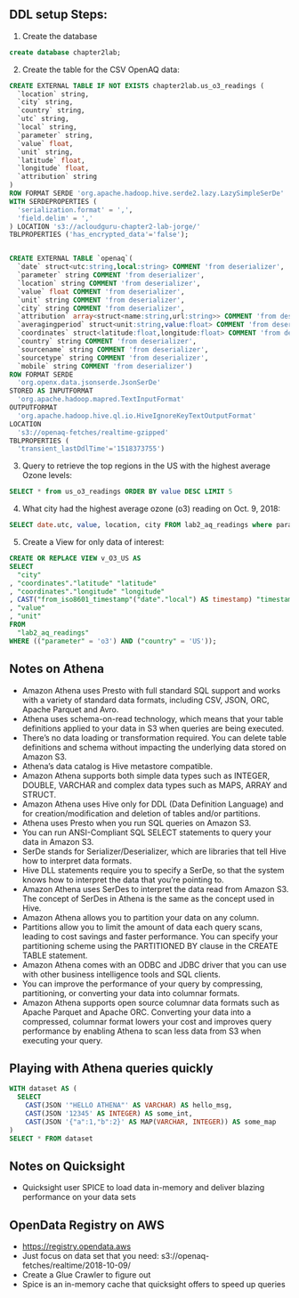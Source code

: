 ## DDL setup Steps:

1.  Create the database
```sql
create database chapter2lab;
```

2.  Create the table for the CSV OpenAQ data:

```sql
CREATE EXTERNAL TABLE IF NOT EXISTS chapter2lab.us_o3_readings (
  `location` string,
  `city` string,
  `country` string,
  `utc` string,
  `local` string,
  `parameter` string,
  `value` float,
  `unit` string,
  `latitude` float,
  `longitude` float,
  `attribution` string 
)
ROW FORMAT SERDE 'org.apache.hadoop.hive.serde2.lazy.LazySimpleSerDe'
WITH SERDEPROPERTIES (
  'serialization.format' = ',',
  'field.delim' = ','
) LOCATION 's3://acloudguru-chapter2-lab-jorge/'
TBLPROPERTIES ('has_encrypted_data'='false');


CREATE EXTERNAL TABLE `openaq`(
  `date` struct<utc:string,local:string> COMMENT 'from deserializer', 
  `parameter` string COMMENT 'from deserializer', 
  `location` string COMMENT 'from deserializer', 
  `value` float COMMENT 'from deserializer', 
  `unit` string COMMENT 'from deserializer', 
  `city` string COMMENT 'from deserializer', 
  `attribution` array<struct<name:string,url:string>> COMMENT 'from deserializer', 
  `averagingperiod` struct<unit:string,value:float> COMMENT 'from deserializer', 
  `coordinates` struct<latitude:float,longitude:float> COMMENT 'from deserializer', 
  `country` string COMMENT 'from deserializer', 
  `sourcename` string COMMENT 'from deserializer', 
  `sourcetype` string COMMENT 'from deserializer', 
  `mobile` string COMMENT 'from deserializer')
ROW FORMAT SERDE 
  'org.openx.data.jsonserde.JsonSerDe' 
STORED AS INPUTFORMAT 
  'org.apache.hadoop.mapred.TextInputFormat' 
OUTPUTFORMAT 
  'org.apache.hadoop.hive.ql.io.HiveIgnoreKeyTextOutputFormat'
LOCATION
  's3://openaq-fetches/realtime-gzipped'
TBLPROPERTIES (
  'transient_lastDdlTime'='1518373755')

  ```


3.  Query to retrieve the top regions in the US with the highest average Ozone levels:

```sql
SELECT * from us_o3_readings ORDER BY value DESC LIMIT 5
```

4.  What city had the highest average ozone (o3) reading on Oct. 9, 2018:

```sql
SELECT date.utc, value, location, city FROM lab2_aq_readings where parameter='o3' AND country='US' ORDER BY value DESC limit 5
```

5.  Create a View for only data of interest:
```sql
CREATE OR REPLACE VIEW v_O3_US AS 
SELECT
  "city"
, "coordinates"."latitude" "latitude"
, "coordinates"."longitude" "longitude"
, CAST("from_iso8601_timestamp"("date"."local") AS timestamp) "timestamp"
, "value"
, "unit"
FROM
  "lab2_aq_readings"
WHERE (("parameter" = 'o3') AND ("country" = 'US'));
```


## Notes on Athena
- Amazon Athena uses Presto with full standard SQL support and works with a variety of standard data formats, including CSV, JSON, ORC, Apache Parquet and Avro.
- Athena uses schema-on-read technology, which means that your table definitions applied to your data in S3 when queries are being executed. 
- There’s no data loading or transformation required. You can delete table definitions and schema without impacting the underlying data stored on Amazon S3.
- Athena’s data catalog is Hive metastore compatible.
- Amazon Athena supports both simple data types such as INTEGER, DOUBLE, VARCHAR and complex data types such as MAPS, ARRAY and STRUCT. 
- Amazon Athena uses Hive only for DDL (Data Definition Language) and for creation/modification and deletion of tables and/or partitions. 
- Athena uses Presto when you run SQL queries on Amazon S3. 
- You can run ANSI-Compliant SQL SELECT statements to query your data in Amazon S3.
- SerDe stands for Serializer/Deserializer, which are libraries that tell Hive how to interpret data formats. 
- Hive DLL statements require you to specify a SerDe, so that the system knows how to interpret the data that you’re pointing to. 
- Amazon Athena uses SerDes to interpret the data read from Amazon S3. The concept of SerDes in Athena is the same as the concept used in Hive.
- Amazon Athena allows you to partition your data on any column. 
- Partitions allow you to limit the amount of data each query scans, leading to cost savings and faster performance. You can specify your partitioning scheme using the PARTITIONED BY clause in the CREATE TABLE statement.
- Amazon Athena comes with an ODBC and JDBC driver that you can use with other business intelligence tools and SQL clients.
- You can improve the performance of your query by compressing, partitioning, or converting your data into columnar formats. 
- Amazon Athena supports open source columnar data formats such as Apache Parquet and Apache ORC. Converting your data into a compressed, columnar format lowers your cost and improves query performance by enabling Athena to scan less data from S3 when executing your query.

## Playing with Athena queries quickly
```sql
WITH dataset AS (
  SELECT
    CAST(JSON '"HELLO ATHENA"' AS VARCHAR) AS hello_msg,
    CAST(JSON '12345' AS INTEGER) AS some_int,
    CAST(JSON '{"a":1,"b":2}' AS MAP(VARCHAR, INTEGER)) AS some_map
)
SELECT * FROM dataset
```

## Notes on Quicksight
- Quicksight user SPICE to load data in-memory and deliver blazing performance on your data sets

## OpenData Registry on AWS
- https://registry.opendata.aws
- Just focus on data set that you need:  s3://openaq-fetches/realtime/2018-10-09/
- Create a Glue Crawler to figure out 
- Spice is an in-memory cache that quicksight offers to speed up queries